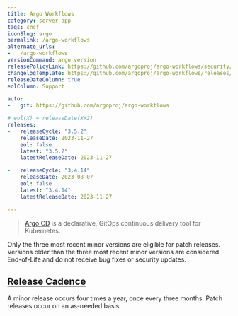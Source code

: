 ```yaml
---
title: Argo Workflows
category: server-app
tags: cncf
iconSlug: argo
permalink: /argo-workflows
alternate_urls:
-   /argo-workflows
versionCommand: argo version
releasePolicyLink: https://github.com/argoproj/argo-workflows/security/policy#supported-versions
changelogTemplate: https://github.com/argoproj/argo-workflows/releases/tag/v__LATEST__
releaseDateColumn: true
eolColumn: Support

auto:
-   git: https://github.com/argoproj/argo-workflows

# eol(X) = releaseDate(X+2)
releases:
-   releaseCycle: "3.5.2"
    releaseDate: 2023-11-27
    eol: false
    latest: "3.5.2"
    latestReleaseDate: 2023-11-27

-   releaseCycle: "3.4.14"
    releaseDate: 2023-08-07
    eol: false
    latest: "3.4.14"
    latestReleaseDate: 2023-11-27

---
```


> [Argo CD](https://argo-cd.readthedocs.io) is a declarative, GitOps continuous delivery tool for Kubernetes.

Only the three most recent minor versions are eligible for patch releases.
Versions older than the three most recent minor versions are considered End-of-Life
and do not receive bug fixes or security updates.

## [Release Cadence](https://argo-cd.readthedocs.io/en/stable/developer-guide/release-process-and-cadence/)

A minor release occurs four times a year, once every three months. Patch releases occur on an as-needed basis.
